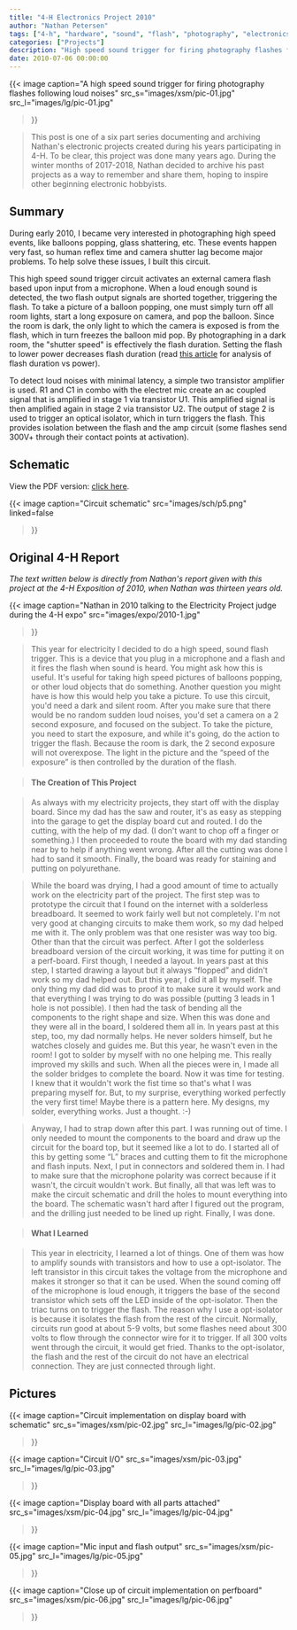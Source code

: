 ```yaml
---
title: "4-H Electronics Project 2010"
author: "Nathan Petersen"
tags: ["4-h", "hardware", "sound", "flash", "photography", "electronics"]
categories: ["Projects"]
description: "High speed sound trigger for firing photography flashes following loud noises."
date: 2010-07-06 00:00:00
---
```


{{< image 
    caption="A high speed sound trigger for firing photography flashes following loud noises"
    src_s="images/xsm/pic-01.jpg"
    src_l="images/lg/pic-01.jpg"
>}}

> This post is one of a six part series documenting and archiving Nathan's electronic projects created during his years participating in 4-H. To be clear, this project was done many years ago. During the winter months of 2017-2018, Nathan decided to archive his past projects as a way to remember and share them, hoping to inspire other beginning electronic hobbyists.


## Summary

During early 2010, I became very interested in photographing high speed events, like balloons popping, glass shattering, etc. These events happen very fast, so human reflex time and camera shutter lag become major problems. To help solve these issues, I built this circuit.

This high speed sound trigger circuit activates an external camera flash based upon input from a microphone. When a loud enough sound is detected, the two flash output signals are shorted together, triggering the flash. To take a picture of a balloon popping, one must simply turn off all room lights, start a long exposure on camera, and pop the balloon. Since the room is dark, the only light to which the camera is exposed is from the flash, which in turn freezes the balloon mid pop. By photographing in a dark room, the "shutter speed" is effectively the flash duration. Setting the flash to lower power decreases flash duration (read [this article](http://www.doc-diy.net/photo/photoflash_timing/) for analysis of flash duration vs power).

To detect loud noises with minimal latency, a simple two transistor amplifier is used. R1 and C1 in combo with the electret mic create an ac coupled signal that is amplified in stage 1 via transistor U1. This amplified signal is then amplified again in stage 2 via transistor U2. The output of stage 2 is used to trigger an optical isolator, which in turn triggers the flash. This provides isolation between the flash and the amp circuit (some flashes send 300V+ through their contact points at activation).


## Schematic

View the PDF version: [click here](pdfs/4hp5.pdf).

{{< image 
    caption="Circuit schematic"
    src="images/sch/p5.png"
    linked=false
>}}


## Original 4-H Report

_The text written below is directly from Nathan's report given with this project at the 4-H Exposition of 2010, when Nathan was thirteen years old._

{{< image 
    caption="Nathan in 2010 talking to the Electricity Project judge during the 4-H expo"
    src="images/expo/2010-1.jpg"
>}}

> This year for electricity I decided to do a high speed, sound flash trigger.  This is a device that you plug in a microphone and a flash and it fires the flash when sound is heard.  You might ask how this is useful.  It's useful for taking high speed pictures of balloons popping, or other loud objects that do something.  Another question you might have is how this would help you take a picture.  To use this circuit, you'd need a dark and silent room.  After you make sure that there would be no random sudden loud noises, you'd set a camera on a 2 second exposure, and focused on the subject.  To take the picture, you need to start the exposure, and while it's going, do the action to trigger the flash.  Because the room is dark, the 2 second exposure will not overexpose.  The light in the picture and the “speed of the exposure” is then controlled by the duration of the flash.

> #### The Creation of This Project

> As always with my electricity projects, they start off with the display board.  Since my dad has the saw and router, it's as easy as stepping into the garage to get the display board cut and routed.  I do the cutting, with the help of my dad.  (I don't want to chop off a finger or something.)  I then proceeded to route the board with my dad standing near by to help if anything went wrong.  After all the cutting was done I had to sand it smooth.  Finally, the board was ready for staining and putting on polyurethane.

> While the board was drying, I had a good amount of time to actually work on the electricity part of the project.  The first step was to prototype the circuit that I found on the internet with a solderless breadboard.  It seemed to work fairly well but not completely.  I'm not very good at changing circuits to make them work, so my dad helped me with it.  The only problem was that one resister was way too big.  Other than that the circuit was perfect.  After I got the solderless breadboard version of the circuit working, it was time for putting it on a perf-board.  First though, I needed a layout.   In years past at this step, I started drawing a layout but it always “flopped” and didn't work so my dad helped out.  But this year, I did it all by myself.  The only thing my dad did was to proof it to make sure it would work and that everything I was trying to do was possible (putting 3 leads in 1 hole is not possible).  I then had the task of bending all the components to the right shape and size.  When this was done and they were all in the board, I soldered them all in.  In years past at this step, too, my dad normally helps.  He never solders himself, but he watches closely and guides me.  But this year, he wasn't even in the room!    I got to solder by myself with no one helping me.  This really improved my skills and such.  When all the pieces were in, I made all the solder bridges to complete the board.  Now it was time for testing.  I knew that it wouldn't work the fist time so that's what I was preparing myself for.  But, to my surprise, everything worked perfectly the very first time! Maybe there is a pattern here.  My designs, my solder, everything works.  Just a thought.  :-)

> Anyway, I had to strap down after this part.  I was running out of time.  I only needed to mount the components to the board and draw up the circuit for the board top, but it seemed like a lot to do.  I started all of this by getting some “L” braces and cutting them to fit the microphone and flash inputs.  Next, I put in connectors and soldered them in.  I had to make sure that the microphone polarity was correct because if it wasn't, the circuit wouldn't work.  But finally, all that was left was to make the circuit schematic and drill the holes to mount everything into the board.  The schematic wasn't hard after I figured out the program, and the drilling just needed to be lined up right.  Finally, I was done.

> #### What I Learned

> This year in electricity, I learned a lot of things.  One of them was how to amplify sounds with transistors and how to use a opt-isolator.  The left transistor in this circuit takes the voltage from the microphone and makes it stronger so that it can be used.  When the sound coming off of the microphone is loud enough, it triggers the base of the second transistor which sets off the LED inside of the opt-isolator.  Then the triac turns on to trigger the flash.  The reason why I use a opt-isolator is because it isolates the flash from the rest of the circuit.  Normally, circuits run good at about 5-9 volts, but some flashes need about 300 volts to flow through the connector wire for it to trigger.  If all 300 volts went through the circuit, it would get fried.  Thanks to the opt-isolator, the flash and the rest of the circuit do not have an electrical connection.  They are just connected through light.

## Pictures

{{< image 
    caption="Circuit implementation on display board with schematic"
    src_s="images/xsm/pic-02.jpg"
    src_l="images/lg/pic-02.jpg"
>}}

{{< image 
    caption="Circuit I/O"
    src_s="images/xsm/pic-03.jpg"
    src_l="images/lg/pic-03.jpg"
>}}

{{< image 
    caption="Display board with all parts attached"
    src_s="images/xsm/pic-04.jpg"
    src_l="images/lg/pic-04.jpg"
>}}

{{< image 
    caption="Mic input and flash output"
    src_s="images/xsm/pic-05.jpg"
    src_l="images/lg/pic-05.jpg"
>}}

{{< image 
    caption="Close up of circuit implementation on perfboard"
    src_s="images/xsm/pic-06.jpg"
    src_l="images/lg/pic-06.jpg"
>}}
